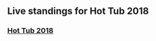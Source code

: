 ## Live standings for Hot Tub 2018

### [Hot Tub 2018](https://hot-tub-2018.herokuapp.com/#/standings/hot-tub)
